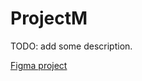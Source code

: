 # ProjectM
TODO: add some description. 

[Figma project](https://www.figma.com/file/aUDNbLDIvzjaT6hjugMgCT/Mesh-project?node-id=53100%3A27267)
